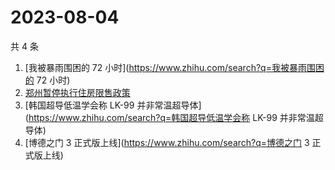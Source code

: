 # 2023-08-04

共 4 条

<!-- BEGIN ZHIHUSEARCH -->
<!-- 最后更新时间 Fri Aug 04 2023 18:10:13 GMT+0800 (China Standard Time) -->
1. [我被暴雨围困的 72 小时](https://www.zhihu.com/search?q=我被暴雨围困的 72 小时)
1. [郑州暂停执行住房限售政策](https://www.zhihu.com/search?q=郑州暂停执行住房限售政策)
1. [韩国超导低温学会称 LK-99 并非常温超导体](https://www.zhihu.com/search?q=韩国超导低温学会称 LK-99 并非常温超导体)
1. [博德之门 3 正式版上线](https://www.zhihu.com/search?q=博德之门 3 正式版上线)
<!-- END ZHIHUSEARCH -->
